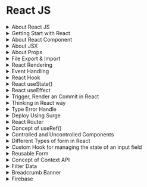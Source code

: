 # React JS

<details>
<summary>About React JS</summary>

## About React Js
- ReactJS is a JavaScript library for building user interfaces
- ReactJS is declarative, efficient, and flexible
- It is fast and component-based
- It was initially developed and maintained by Facebook
- React breaks web elements down into reusable components making it easy to mange complex web interfaces.
- React's Virtaul DOM is a JavaScript representation of the actual DOM. When updates are made React compares the current DOM to the virtual DOM and only updates the differences between the two.

## Components
- Components are the foundation upon which you build user interfaces(UI)
- It is the Building blocks of user interface
- In a React app, every piece of UI is a component
- A React component is a JavaScript function that you can sprinkle with markup except:
    - Their names always begin with a capital letter.
    - They return JSX markup
- Each component exists in the same space but works independently
- Splits UI into independent and reusable pieces
- All of the components are being merged in a parent component (the final UI)
- Acceptsinput called props (optional) and returns react element
- Reusable having their own structure and methods


#### 4 ways to define components
- similar in look, different in data
- container component
- No common pattern, but breakdown for working purpose
- Stand-alone component

#### How to Build a Component?
- Export the component
- Define the function
    ```jsx
    export default function Profile() {

    }
    ```
- Add markup
    ```jsx
    retrun (
        <img
            src="https://image.jpg"
            alt="image"
        />
    )
    ```
- Whole component:
    ```jsx
    export default function Profile() {
        retrun (
            <img
                src="https://image.jpg"
                alt="image"
            />
        )
    }
    ```
    without parentheses, any code on the lines after return will be ignored!

#### Advantages of Components
- Code reusability
- Rast development
- Design consistency
- Maintainability (update just one component & get result in all spaces realted to this component)


## JSX
- JSX is a syntax extension for JavaScript
- JSX stands for JavaScript XML
- Lets you write HTML- like markup inside a JavaScript file.
- Under the hood it is transformed into regular JavaScript using compilers like Bable or TypeScript

#### Rules of JSX
- Return a single root element
    - To return multiple elements from a component, wrap them with a single parent tag.
- Close all the tags
- Must use camelCase
    - class --> className
    - onclick --> onClick
    - tabindex --> tabIndex



</details>
<details>
<summary>Getting Start with React</summary>



# Start React Simply with Vite

+ npm create vite@latest project-name -- --template react
+ for proceed press (y)
After that
+ using cd enter the project folder
+ then --> npm install (Create node_modules folder)
+ for run --> npm run dev or npx vite
+ for build --> npm run build or npx vite build (create dist folder)

# Start React with Tailwind & DaisyUI
- Create new React app with Vite
    ```cmd
    npm create vite@latest name-of-your-project -- --template react
    cd <your new project directory>
    ```
- Install React Router
    ```cmd
    npm install react-router-dom
    ```
- Create and render a browser router in `main.jsx`
    ```jsx
    // Existing code
    import {
        createBrowserRouter,
        RouterProvider,
    } from "react-router-dom";

    const router = createBrowserRouter([
        {
            path: "/",
            element: <div>Hello world!</div>,
        },
    ]);
    <StrictMode>
        <RouterProvider router={router}></RouterProvider> // include router here
    </StrictMode>,
    ```
- Install Tailwind
    ```cmd
    npm install -D tailwindcss postcss autoprefixer
    npx tailwindcss init -p
    ```
- Add the paths to all of our template files in our `tailwind.config.js` file
    ```js
    /** @type {import('tailwindcss').Config} */
    export default {
    content: [
        "./index.html",
        "./src/**/*.{js,ts,jsx,tsx}",
    ],
    theme: {
        extend: {},
    },
    plugins: [],
    }
    ```
- Add the Tailwind directives to your `index.css`
    ```css
    @tailwind base;
    @tailwind components;
    @tailwind utilities;
    ```
- Install DaisyUI
    ```cmd
    npm i -D daisyui@latest
    ```
- Add daisyUI to `tailwind.config.js`
    ```js
    import daisyui from 'daisyui'
    ...
    ...
    ...
    module.exports = {
    //...
    plugins: [daisyui],
    }
    ```
- Run our build process with:
    ```cmd
    npm run dev
    ```

### Folder Structure
+ node_modules
+ public
+ src
    + assets
        + css
        + images
    + pages
    + component


## VS code extension
+ npm intellisense
+ ESLint
+ Auto import- ES6, JSX, TSX.
+ Auto Tag
+ Auto Rename tag
+ Path intelliense
+ Postman
+ Prettier - code formater
+ Snipped
+ Tailwind CSS IntelliSense
+ Vscode react refactor
+ vscode-icons

</details>

<details>
<summary>About React Component</summary>

## What is React Component?
In React, a component is the building block of a user interface. Components allow you to break down complex UIs into smaller, reusable pieces.
There are two main types of React componets:
### 1. Functional Components
These are simple JavaScript functions that accept `props` (data passed from the parent component) and return React elements. They're easy to write and are often preferred for simple UI elements. For example:
```jsx
function Greeting(props) {
  return <h1>Hello, {props.name}!</h1>;
}
```

### 2. Class Components:
 These are ES6 classes that extend `React.Component`. They offer more features, like local state and lifecycle methods (e.g., `componentDidMount, componentDidUpdate`). For example:
 ```jsx
 class Greeting extends React.Component {
  render() {
    return <h1>Hello, {this.props.name}!</h1>;
  }
}
```
Modern React mostly leans towards functional components, especially with the introduction of React Hooks (like useState, useEffect), which allow functional components to handle state and lifecycle features.

### Key Concepts in React Components:
`1. Props:` Short for `proporties,` these are the inputs to a React component. They are passed to components via attributes and are read-only (cannot be modified by the component itself).
`2. State:` They are passed to components via attributes and are read-only (cannot be modified by the component itself).
`3. Lifecycle Methods:` These are methods you can use in class components to hook into different phases of a component's life (mounting, updating, and unmounting).
`4. Hooks:` React hooks (like useState, useEffect) allow you to use state and lifecycle features in functional components without writing a class.

</details>

<details>
<summary>About JSX</summary>

## What is JSX?
JSX stands for JavaScript XML. JSX allows us to write HTML in React. JSX makes it easier to write and add HTML in React. JSX allows us to write HTML elements in JavaScript and place them in the DOM without any `createElement()` and/or `appendChild()` methods.

>We are not required to use JSX, but JSX makes it easier to write React applications.

### JSX Conventions
- We need to return a single parent element in jsx.
- We can implement JS directly in jsx
- All tags self-close in jsx
- ClassName and HTMLFor, not class and for in jsx.
- Write all HTML attributes in camelCase in jsx
- Write inline styles as objects in jsx


</details>


<details>
<summary>About Props</summary>

## What are Props?
- React components use props to communicate with each other.
- Every parent component can pass some information to its child components by giving them props.
- You can pass any JavaScript value through props, including objects, arrays and functions.
- Props are unidirectional
- Props are Immutablep

#### Set value into the component using props
```jsx
// Main Function
    function FunctionName() {
        return (
            <>
                ...
                ...
                <Device name="Laptop" price="45k"></Device>
                ....
            </>
        )
    }

// Component
    function Device(props){
        return (
            <h2>Device Name: {props.name} and Price: {props.price}
        )
    }
```
#### Specifying a Default value for a Prop
```jsx
    function Avatar({person, size}){
        //.....
    }
```

#### Different values of Props
```jsx
    // 1. String literals
    <MyComponent prop="My String value"/>
    // 2. Template literals with variables
    <MyComponent prop={'My String value ${myVariable}'}/>

    // 3. Number literals
    <MyComponent prop={42} />

    // 4.Boolean literals
    <MyComponent prop={fallse} />

    // 5. Plain Obj. literals
    <MyComponent prop={{property: 'Value'}} />

    // 6.Array literals
    <MyComponent prop={['Item_1','Item_2']} />

    // 7. JSX
    <MyComponent prop={<Message who="Joker" />}/>

    // 8. Variables having any kind of value
    <MyComponent prop={myVariable}/>
```

#### Forwarding Props with JSX Spread Syntax
Without spread syntax(it's a repetitive way)

```jsx
    function Profile({person, size, isSepia}){
        return(
            <div className="card">
                <Avatar
                    person={person}
                    size={size}
                    isSepia={isSepia}
                />
            </div>
        );
    }
```

With spread syntax
```jsx
function Profile(props){
    retrun (
        <div className="card">
            <Avatar {...props}/>
        </div>
    );
}

```

</details>

<details>

<summary>File Export & Import</summary>

If we want to access any file components or information we need to export and import file.
- At first create a new file and add `export default` at the begining of the function:
    ```jsx
    export default function Todo(){
        return(
                <li>Accessing File</li>
            )
        }
    ```
- Import the file into main `App.jsx` file to access the information:
    ```jsx
    import FileName from './FileName';
    ```

</details>

<details>
<summary>React Rendering</summary>

### Conditional Rendering
- Conditional rendering is the process of displaying different content based on certain conditions or states.
- It allows you to create dynamic user interfaces that cn adapt to changes in data nad user interactions.

#### Why Conditional Rendering?
- Imporved User Experience: Conditional rendering allows you to create dynamic user interfaces by showing and hiding content based on the user's actions or the application state.
- Improved Performance: By conditionally rendering content, apps work faster byonly showing what's needed and improve the performance of your application.
- Simplified Code: By using conditional statements you can decide what content should be rendered, you can avoid duplicating code and create more modular components.
- Flexibility: By rendering different content based on the application state, you can create components that can be used in different contexts and adapt to different user interactions.

```jsx
// App.jsx
<Todo task="Core Concepts" isDone={true}></Todo>
<Todo task="Try JSX" isDone={false}></Todo>
```
### Conditional Rendering with if statement:
```jsx
// Todo.jsx
// ------Conditional rendering option: 1
export default function Todo({task, isDone}){
    if(isDone === true){
        return <li>Finished: {task}</li>
    }
    else{
        return <li>Work On: {task}</li>
    }
}
```
```jsx
// Todo.jsx
// ------Conditional rendering option: 2
export default function Todo({task, isDone}){
    if(isDone === true){
        return <li>Finished: {task}</li>
    }
    return <li>Work On: {task}</li>
}
```
### Conditional Rendering with ternary operator (?:):
```jsx
// Todo.jsx
// ------Conditional rendering option: 3
export default function Todo({task, isDone}){
    return (
        <li> {isDone ? 'Finished': 'Work on'}: {task} </li>   
    )
}
```
### Conditional Rendering with logical operator(&&,||):
```jsx
// ------Conditional rendering option: 4 && (behive like true)
export default function Todo({task, isDone}){
    return(
        <li>{task} {isDone && ': Done'}</li>
    )
}
// ------Conditional rendering option: 5 || (behive like false)
export default function Todo({task, isDone}){
    return(
        <li>{task} {isDone || ': Do it'}</li>
    )
}
```

</summary>


### Set value into the component using props
```jsx
// Main Function
    function FunctionName() {
        return (
            <>
                ...
                ...
                <Device name="Laptop" price="45k"></Device>
                ....
            </>
        )
    }

// Component
    function Device(props){
        return (
            <h2>Device Name: {props.name} and Price: {props.price}
        )
    }
```

### Set value into the component using destructing
```jsx
// Main Function
    function FunctionName() {
        return (
            <>
                ...
                ...
                <Device name="Laptop" price="45k"></Device>
                ....
            </>
        )
    }

// Component
    function Device({name, price}){
        return (
            <h2>Device Name: {name} and Price: {price}
        )
    }
```
</details>

<details>
<summary>Event Handling</summary>

### Event Handling

React lets you add event handlers to your JSX. Event handlers are your own functions that will be triggered in response to interactions like clicking, hovering, focusing form inputs etc.
Example:
```jsx
<button onClick={myFunction}>Button Name</button>

```

### Adding Event Handler:
```jsx
// Event handling way -1
export default function Button() {
    function handleClick() {
        alert('You clicked me!');
    }

    return (
        <button onClick={handleClick}>Click Me</button>
    );
}

```
```jsx
// Inline Event handler in JSX
<button onClick={function handleClick(){
    alert('You clicked me!');
    }}>
    Click me</button>
```
```jsx
<button onClick={() =>{
    alert('You clicked me!');
}}>Click me!</button>
```

### Rules of Adding Event Handler
- **Event handler functions:**
    - Are usually defined inside your componets.
    - Have names that start with handle, followed by the name of the event.
- **By convention,** it is common to name event handlers as handle followed by the event name:
    - onClick = {handleClick}
    - onMouseEnter = {handleMouseEnter}

**`Note:`** Functions passed to event handlers must be passed, not called!
Example:
```jsx
// passing a function - use it
<button onClick={handleClick}>Click me</button>
```
```jsx
// calling a function - not use it
<button onClick={handleClick()}>Click me</button>
```

</details>

<details>
<summary>React Hook</summary>

### What are react hooks?
Hooks were first introduced in React 16.8. Hooks let you use different React feaatures from your components. You can either use the build-in Hooks or combine them to build your own.

### Rules of Hooks

![Hooks](./Readme-Image/react-hook.jpg)

### Different Types of Hooks
- State hooks
- Context hooks
- Ref hooks
- Effect hooks
- Performance hooks
- Other

### State hooks
- State lets a component "remember" information like user input.
- To add state to a component, use one of these Hooks:
    - `useState`declares a state variable that you can update directly.
    - `useReducer` declares a state variable with the update logic inside a reducer functin.
    ```jsx
        function ImageGallery(){
            const [index, setIndex] = useState(0);
            // ...........
        }
    ```

### Context hooks
- Context lets a component receive information from distat parents without passing it as props.
- useContext reads and subscribes to a context
    ```jsx
        function Button(){
            const theme = useContext(ThemeContext);
            // ...........
        }
    ```

### Ref hooks
- Refs let a component hold some information that isn't used for rendering, lie a DOM node or a timeout ID.
- useRef declares a ref. You can hold any value in ti, but most often it's used to hold a DOM node.
    ```jsx
        function Form(){
            const inputRef = useRef(null);
            // ...........
        }
    ```

### Effect hooks
- Effects let a component connect to and synchronize with external systems. This includes dealing with network, browser DOM, animations, widgets written using a different UI library, and other non-React code.
- useEffect connects a component to an external system.

    ```jsx
        function chatRoom({roomId}){
            useEffect(() => {
                const connection = createConnection(roomId);
                connection.connect();
                return () => connection.disconnect();
            }, [roomId]);
            //.............. 
        }
    ```
</details>

<details>
<summary>React  useState()</summary>

### What exactly is state?
- Components often need to change what's on the scree as a result of an interaction.
- Typing into the form should update the input field, clicking, "next" on an image carousel should change which image is displayed, clicking "buy" should put a product in the shopping cart.
- Components need to "remember" things: the current input value, the current image, the shopping cart. In React, this kind of component-specific memory is called state.

### How to write a useState Hook
The useState hook provides those two things:
- A state variable to retain the data between renders.
- A state setter function to update the variable and trigger React to render the component again.

    ![useState](./Readme-Image/useState%20hook.jpeg)

```jsx
    const [counter, setCounter] = useState(0);
    const clickHandlerIncrease = () => {
        const newCount = counter + 1;
        setCounter(newCount);
    }
```

### Why useState() is needed?
To update a component with new data, two things need to happen:
- Retain the data between renders.
- Trigger React to render the component with new data(re-rendering).

Variable do not preserve data between renders and cannto tigger React to render. Hense, useState is needed as it preserves data since it is a memeroy as well trigger React to render with teh help of setter function.

### 5 use cases of useState()
- State management
- Conditional rendering
- Toggle flags (true/false)
- Counter
- Store API data in state

</details>

<details>
<summary>React useEffect</summary>

### What are Effects?
There are two types of logic inside React components:
- `Rendering code:` lives at the top level ofyour component. This is where you take the props and state, transform them, and returnthe JSX you want to see on the screen.
- `Event handlers:` An event handler might update an input field, submit an HTTP POST request to buy a product, or navigate the user to another screen.

Event handler contain "side effects" (they change the program's state) caused by a specific user action (for example, a button click or typing).

### What are side effects in react?
- Not predictable
- Actions which are performed with the "outside world"
- A side effect is performed when we need to reach outside the scope of our current react components to do something.
- React component rendering and side-effect logic are independent

### Some common side effects-
- Making a request to an API for data from a backend server
- To interect with browser APIs (that is, to use document or window directly)/ Manipulating DOM directly
- Using unpredictable timing functions like setTimeout() or setInterval()
- Reading data from local storage

### What is useEffect?
userEffect exists-
- To synchronize a component with an external system
- To provide a way to handle performing these side effects
- Doesn't affect the rendering or performance of the component that it's in
- Performs asynchronous task
![useEffect](./Readme-Image/useEffect.png)

### How to write an Effect
To write an Effect, follow these three steps:
1. `**Declare an Effect**` By default, your Effect will run after every render. To declare an Effect in your component, import the useEffect Hook from React
    ```jsx
    import {useEffect} from 'react';
    ```
    - Then call it at the top level of your component and put some code inside your Effect:
    ```jsx
    function MyComponent(){
        useEffect(() => {
            // code here will run after every render
        });
        return <div/>;
    }
    ```
2. `**Specify the Effect dependencies.**` Most Effects should only re-run when needed rather than after every render. For example, a fade-in animation should only trigger whena component appears.
3. `**Add cleanup if needed.**` Some effects need to specify how to stop , undo, or clean up whatevr they were doing. For example, "connect" needs "disconnect".

### Different types of dependency in useEffect
1. Runs after every render
    ```jsx
    useEffect(() => {
        // This runs after every render
    })
    ```
2. Runs only once after initial render
    ```jsx
    useEffect(() =>{
        //Runs only once after initial render
    },[]);
    ```
3. Runs on mount and also if either a or b have change since the last render
    ```jsx
    useEffect(() =>{
        /* This runs on mount *and also* 
        if either a or b have changed
        since the last render*/
    },[a,b]);
    ```

### What is useEffect cleanup function?
- The useEffect cleanup allows us to tidy up our code before our component unmounts.
- When our code runs and results for every render, useEffect also cleans up after itself using the cleanup function.
- The cleanup function prevents memory leaks and removes some unnecessary and unwanted behaviors.
- Prevent unwanted behaviors and optimizes application performance.

</details>

<details>
<summary>Trigger, Render an Commit in React</summary>

## What does Render means?
- Before your components are displayed on screen, they must be rendered by React.
- "Rendering" means that React is calling your component, which is a function.

### Trigger, render and commit
Imagine that your componets are cooks in the kitchen. In this scenario, React is the waiter who puts in requeests from customers and brings them their orders. This process of requesting and serving UI has three steps:

1. Triggering a render(delivering the guest's order to the kitchen)
2. Rendering the componet(preparing the order in the kitchen)
3. Committing to the DOM(placing the order on the table)

    ![Trigger,Render and Commit](./Readme-Image/trigger,render,commit.png)

### Step-1: Trigger a render
There are two reasons for a component to render:
- It's the component's initial render.
- The component's(or one of its ancestors) state has been updated.
#### Initial Render
When your app starts, you need to trigger the initial render. It's done by calling createRoot with teh target DOM node, and then calling its render method with your component
#### Re-renders when state updates
- Once the component has been initially rendered, you can trigger further renders by updating its state with the set function. Updating your component's state automatically queues a render.
- You can imagine these as a restaurant guest ordering tea, dessert, and all sorts of things after puttin gin their first order, depending on the state of their thirst or hunger.

### Step 2: React renders your components
After you trigger a render, React calls your components to figure out what to display on screen.. "Rendering" is React calling your components.
- On initial render, React will call the root component.
- For subsequent renders, React will call the function componet whose state update tirggerd  the render.

This process is recursive: if the updated component returns some other component, React will render that component next, and if that component also returns something, it will render that component next, and as on.

### Step 3: React commits changes to the DOM
After rendering (calling) your components, React will modify the DOM.
- For the initial render, React will use the appendChild() DOM API to put all the DOM nodes it has created on screen.
- For re-renders, React will apply the minimal necessary operations (calculated while rendering) to make the DOM match the latest rendering output.

React only changes the DOM nodes if there's a difference between renders.

</details>

<details>
<summary>Thinking in React way</summary>

### When you build a user interface with React-
**Step-1:** Break it apart into pices called components.
**Step-2:** Describe the different visual states for each of the components.
**Step-3:** Connect the components together so that the data flows through them.

All Steps:
**Step-1:** Break the UI into a component hierarchy
**Step-2:** Build a static version in React
**Step-3:** Find the minimal but componet representation of UI state
**Step-4:** Identify where your state should live
**Step-5:** Add inverse data flow

</details>

<details>
<summary>Type Error Handle</summary>

`prop-types` errors handle: For deactivate the prop-types error go to the  `eslint.config.js` file under the `rules:` section include this rules: `'react/prop-types': 'off'`. 
>It is not the best practice to handle this error. as a beginner it's ok. 
```js
rules: {
      ...js.configs.recommended.rules,
      ...react.configs.recommended.rules,
      ...react.configs['jsx-runtime'].rules,
      ...reactHooks.configs.recommended.rules,
      'react/jsx-no-target-blank': 'off',
      'react-refresh/only-export-components': [
        'warn',
        { allowConstantExport: true },
      ],
      'react/prop-types': 'off' //this is the rule
    },
```

</details>

<details>
<summary>Deploy Using Surge</summary>

- At first install surge:
    > npm install -g surge
- For build the project run:
    > npm run build
- Then create dist using command:
    > surge dist

</details>

<details>
<summary>React Router</summary>

- React Router is a lightweight, fully-featured routing library for the React JavaScript library.
- It allwos developers to create user interfaces using UI components and single-page applications.
- One of the most important features we always want to implement when developing these applications is routing.
- Routing is the process of redirecting a user to different pages based on their action or reuest.

## Setup
- Open up the terminal
    ```cmd
    npm create vite@latest name-of-your-project -- --template react
    # follow prompts
    cd <your new project directory>
    npm install react-router-dom # always need this!
    npm install localforage match-sorter sort-by # only for this tutorial.
    npm run dev
    ```

### Adding a Router

First thing to do is create a Browser Router and configure our first route. This will enable client side routing for our web app.

The `main.jsx` file is the entry point. Open it up and we'll put React Router on the page.

> Change 3 section into the `main.jsx` file.

```jsx
import { StrictMode } from 'react'
import { createRoot } from 'react-dom/client'
import App from './App.jsx'
import './index.css'

// First import the router configuration
import {
  createBrowserRouter,
  RouterProvider,
} from "react-router-dom";

// Second Create Router
const router = createBrowserRouter([
  {
    path: '/',
    element: <div>Hello from react router!!</div>
  },
  {
    path: '/about',
    element: <About></About>
  },
  {
    path: '/contact',
    element: <Contact></Contact>
  }
]);

createRoot(document.getElementById('root')).render(
  <StrictMode>
    // Third Include the router here
    <RouterProvider router={router}></RouterProvider>
  </StrictMode>,
)
```

### How to write Nested Routes in createBrowserRouter()
1. `createBrowserRouter()` - used to create a router object by passing a list of route objects.

```jsx
// .... Existing Code......

const router = createBrowserRouter([
  {
    path: '/',
    element: <Home></Home>,
    children: [
      {
        path: '/about',
        element: <About></About>
      },
      {
        path: '/contact',
        element: <Contact></Contact>
      }
    ]
  }
]);
// .... Existing Code......
```
- Include `<Outlet/>`: The react `<Outlet/>` component (from react-router-dom) is used within the parent route element to indicate where a child route element should be rendered.

```jsx
import { Outlet } from "react-router-dom";
// -------Existing Code----
<div>
    <Navbar></Navbar>
    <Outlet></Outlet>
    <Footer></Footer>
</div>
// ------Existing code ------
```
### `<Link>` ELement:
- A `<Link>` is an element that lets the user navigate to another page by clicking or tapping on it.
- THe `to` prop specifies the location to which the user will be redirected after clicking on the `<Link>`.
- Rendering a `<Link>` will insert an anchor tag `(<a>)` in our HTML documents, but the anchor's default behavior (triggering a page reload) will be disabled.

```jsx
<Link to "/about">About</Link>
```


### `<NavLink>` Element:
- A `<NavLink>` is a special kind of `<Link>` that knows whether or not it is "active" or "pending".
- This is useful when building a navigation menu, such as a breadcrumb or a set of tabs where you''d like to show which of them is currently selected.
```jsx
<NavLink
  to="/messages"
  className={({ isActive, isPending }) =>
    isPending ? "pending" : isActive ? "active" : ""
  }
>
  Messages
</NavLink>;
```
- Active Route using NavLink:
```jsx
<nav>
    <NavLink to="/">Home</NavLink>
    <NavLink to="/about">About</NavLink>
    <NavLink to="/contact">Contact Us</NavLink>
    <NavLink to="/users">Users</NavLink>
    <NavLink to="/posts">Posts</NavLink>
</nav>
```
Style the active route:
```css
nav a.active{
    color: white;
    text-decoration: underline;
}
```

### Loading Data using useLoaderData():
`useLoaderData()`- This hook provides the value returned from your route loader. Each route can define a "loader" function to provide data to the route element before it renders.
- At first used loader inside the `main.jsx`:
    ```jsx
    //Existing code
    {
        path: '/users',
        loader: () => fetch('https://jsonplaceholder.typicode.com/users'),
        element: <Users></Users>
      },
      //Existing code
    ```
- Get data from components
    ```jsx
    import { useLoaderData } from "react-router-dom";
    ..
    ..
    const users = useLoaderData();
    ..
    ..
    ```

### useParams() Hooks:
 This hook returns an object of key/value pairs of the dynamic params from the current URL that were matched by the `<Route path>`.

 ```jsx
import { useParams } from 'react-router-dom';
let {userId} = useParams();
 ```

### Dynamic Route:
- Inside the components:
    ```jsx
    return (
        <div style={userStyle}>
            <h2>{name}</h2>
            <p>Email: {email}</p>
            <p>Phone: {phone}</p>
            <Link to={`/user/${id}`}>Show Details</Link> //This is the dynamic urls
        </div>
    );
    ```

- Create dynamic path route inside the `main.jsx`:
    ```jsx
    {
        path: 'user/:userId',
        element: <UserDetails></UserDetails>
      }
    ```
### Get single user data from dynamic route:
```jsx
{
    path: 'user/:userId',
    loader: ({params}) => fetch(`https://jsonplaceholder.typicode.com/users/${params.userId}`),
    element: <UserDetails></UserDetails>
}
```

### useNavigate() Hooks:
The `useNavigate()` hook returns a function that lets us navigate programmatically. It returns a function that can be invoked with a URI to redirect the client to the respective page.

```jsx
import { Link, useNavigate } from "react-router-dom";

const Post = ({post}) => {
    const navigate = useNavigate();
    
    const handleShowDetail = () =>{
        navigate(`/post/${id}`);
    }
    return (
        <div>
            <button onClick={handleShowDetail}>Click to see details</button>
        </div>
    );
}
```

## Dynamic Routing using OnClick Method:
- Import and Create navigate function
    ```jsx
    import { useNavigate } from "react-router-dom";
    const navigate = useNavigate();
    ```
- Create onclick handle function:
    ```jsx
    const handleShowDetail = () =>{
        navigate(`/post/${id}`);
    }
    ```
- Integrate with button:
    ```jsx
    <button onClick={handleShowDetail}>Click to see details</button>
    ```
## Go Back Navigate:
- Create navigate function using useNavigate()
    ```jsx
    import { useNavigate } from "react-router-dom";
    const navigate = useNavigate();
    ```
- Create handle function:
    ```jsx
    const handleGoBack = () =>{
        navigate(-1);
    }
    ```
- Integrate with button
    ```jsx
    <button onClick={handleGoBack}>Go Back</button>
    ```

## Error Page
Handle (Error, not fount/404) page:
- Create a component with better UI:
    ```jsx
    import { Link, useRouteError } from "react-router-dom";

    const ErrorPage = () => {
        const error = useRouteError();
        return (
            <div>
                <h2>Oops!!!</h2>      
                <p>{error.statusText ||  error.message}</p>  
                {
                    error.status === 404 && <div>
                        <h3>Page Not found</h3>
                        <p>GO back where you from</p>
                        <Link to="/"><button>Home</button></Link>
                    </div>
                }    
            </div>
        );
    };

    export default ErrorPage;
    ```
- Include this components below the parent elements inside the `main.jsx`:
    ```jsx
        path: '/',
        element: <Home></Home>,
        errorElement: <ErrorPage></ErrorPage>, //This is the components
        children: [
            ..
            ..
            ..
        ]
    ```
### `<Navigate>` Component:
- `<Navigate>`- This component is a build-in components in React router version 6.
- It is a wrapper for the useNavigate hook, and the current location changes when you render it
- It accepts all the same arguments as props.
```jsx
<div>
    {error && <p>{error.message}</p>}
    {user && (
        <Navigate to="/dashboard" replace={true} />
    )}
</div>
```

### useNavigation() Hook:
- This Hook gives the developer access to properties that show the state of a currently rendered route.
- For example, this Hook can indicate when a route is "loading" or when a form on the route is "submitting" as well as "idle" when there is no navigation pending.
- It is useful for building loading indicators or optimistically updating data on a page.

```jsx
import { useNavigation } from "react-router-dom";

const Home = () => {
    const naviation = useNavigation();
    return (
        <div>
            <Header></Header>
            {
                naviation.state === "loading" ? 
                <p>Loading........</p>:

            }
            <Footer></Footer>
        </div>
    );
};
```
</details>

<details>
<summary> Concept of useRef()</summary>

## What is useRef?
useRef is a react hook that lets you reference a value that's not needed for rendering. useRef to create a reference to the element and access value by using like: nameRef.current.value

```jsx
const ref = useRef(initialValue)
```

### Parameters:
InitialValue:
- THe value we want the ref object's current property to be initially.
- It can be value of any type.
- This argument is ignored after the initial render.

### Returns:
- Returns an object with a single property current.
- Initially, it's set to the initialValue we have passed. We can later set it to something else.
- If we pass the ref object to react as a ref attribute to a JSX node, React will set its current property.
- On the next renders, useRef will return the same object.

### Pitfall
- We can mutate the `ref.current` property. Unlike state, it is mutable.
- When we change the `ref.current` property, React does not re-render our component.
- In Strict Mode, React will call our component function twice in order to help us find accidental impurities. This is development-only behavior and does not affect productin. Each ref object will be created twice, but one of the versions will be discarded.

## Get input field value using useRef()

- At first create useRef() hook for every input field
    ```jsx
    import { useRef } from "react";
    const nameRef = useRef(null);
    ```
- Include the useRef() inside the input field
    ```jsx
    <input ref={nameRef} type="text" name="name" />
    ```

## Initially set the Cursors into the first input field
```jsx
    useEffect(()=>{
        nameRef.current.focus();
    },[])
```

## Set defaultvalue into the input value
```jsx
<input ref={emailRef} type="email" defaultValue={'example@gmail.com'} name="email" id="" />
```

</details>

<details>
<summary>Controlled and Uncontrolled Components</summary>

# Controlled Components
- In a controlled component, the state of the form elements is `controlled by React.`
- The value of the input is set throught the component's state and is `updated through event handlers.`
- When  the input value changes, the state is updated, and `React re-renders the component to reflect the new value.`
- Controlled components offer `more control over the form's behavior` and provide a clear data flow.

### Flow of a Controlled Component:
![controlled](./Readme-Image/flow-of-controlled-component.png)

### Advantages of Controlled Components:
- The instant validation check is oneof the major benefits of using the controlled component over the uncontrolled component in react.
- We can have validation checks on every keystroke of the user when using controlled components in react. This is because we can access the input value at every time with the help of react state.
- In contrast, in a uncontrolled component, the input value is only available when the form is submitted by the user.
- > For example, we can perform a validation check on the user input(password type) where the requirement is that  the input password should be at least eight characters and display a conditional message accordingly.

# Unconttrolled Components
- In an uncontrolled component, the form element's state is manage by the DOM rather than React. We can directly access the DOM element using references after rendering.
- Thus uncontrolled components do not depend on any state of input elements or any event handler. This type of component does not care about real-time input changes.

### Flow of an Uncontrolled Component:
![uncontrolled](./Readme-Image/flow-of-uncontrolled-component.jpg)

</details>

<details>
<summary>Different Types of form in React</summary>

## Simple Form:
```jsx

const SimpleForm = () => {
    const handleFormSubmit = e =>{
        e.preventDefault();
        console.log(e.target.name.value);
        console.log(e.target.email.value);
        console.log(e.target.phone.value);
        console.log('Form Submitted')
    }
    return (
        <div>
            <form onSubmit={handleFormSubmit}>
                <input type="text" name="name" />
                <br />
                <input type="email" name="email" id="" />
                <br />
                <input type="text" name="phone" id="" />
                <br />
                <input type="submit" value="Submit" />
            </form>
        </div>
    );
};

export default SimpleForm;
```

## Stateful Form:
```jsx
import { useState } from "react";

const StatefulForm = () => {
    const [name, setName] = useState(null);
    const [email, setEmail] = useState(null);
    const [password, setPassword] = useState(null);

    const handleFormSubmit = e =>{
        e.preventDefault();
        console.log(name)
        console.log(email)
        console.log(password)
    }

    const handleNameChange = e =>{
        setName(e.target.value);
    }

    const handleEmailChange = e =>{
        console.log(e.target.value)
        setEmail(e.target.value);
    }

    const handlePasswordChange = e =>{
        setPassword(e.target.value);
    }

    return (
        <div>
            <form onSubmit={handleFormSubmit}>
                <input 
                onChange={handleNameChange}
                type="text" name="name" />
                <br />
                <input 
                onChange={handleEmailChange}
                type="email" name="email" id="" />
                <br />
                <input
                onChange={handlePasswordChange}
                type="password" name="password" id="" />
                <br />
                <input type="submit" value="Submit" />
            </form>
        </div>
    );
};

export default StatefulForm;
```

## Form using useRef():
```jsx
import { useEffect, useRef } from "react";

const RefForm = () => {
    const nameRef = useRef(null);
    const emailRef = useRef(null);
    const passwordRef = useRef(null);

    const handleFormSubmit = e =>{
        e.preventDefault();
        console.log(nameRef.current.value)
        console.log(emailRef.current.value)
        console.log(passwordRef.current.value)
    }

    useEffect(()=>{
        nameRef.current.focus();
    },[])

    return (
        <div>
            <form onSubmit={handleFormSubmit}>
                <input ref={nameRef} type="text" name="name" />
                <br />
                <input ref={emailRef} type="email" defaultValue={'example@gmail.com'} name="email" id="" />
                <br />
                <input ref={passwordRef} type="password" name="password" id="" />
                <br />
                <input type="submit" value="Submit" />
            </form>
        </div>
    );
};

export default RefForm;
```

</details>

<details>
<summary>Custom Hook for managing the state of an input field</summary>

### Code Breakdown:
```js
import { useState } from "react"

const useInputState = (defaultValue=null) =>{
    // ---first declare useState()
    const [value, setValue] = useState(defaultValue);

    // --- on change method to manage state
    const handleChange = e =>{
        setValue(e.target.value);
    }

    // --- return the value and 
    return [value, handleChange];

}

export default useInputState;

```
### Explanation:
**Initial Setup (`useState`):**

- The line` const [value, setValue] = useState(defaultValue);` initializes a state variable `value` and a setter function `setValue`.
- `useState` is used to store the value of the input, and `defaultValue` is the initial value provided when the hook is called.
- If no default value is provided, it will be set to `null`.

**Handling Changes (`handleChange`):**

- `e.target.value:` In a form input event, `e` is the event object, and `e.target` refers to the DOM element (in this case, the input field). `e.target.value` retrieves the current value of that input field.
- `setValue(e.target.value):` This updates the state (`value`) with the new input value, using the `setValue` function from `useState`.

**Return Values:**

- The hook returns an array containing two elements: `[value, handleChange]`.
- `value`: The current value of the input field (managed by `useState`).
- `handleChange`: A function to update the value when an input changes.

**Usage:** 
- This hook would be used in a component to manage the state of an individual input field.

</details>

<details>
<summary>Reusable Form</summary>

- At first create a Component. Inside the computer include the form like this:
    ```jsx
        <form>
            <input type="text" name="name" />
            <br />
            <input type="email" name="email" id="" />
            <br />
            <input type="password" name="password" id="" />
            <br />
            <input type="submit" value="Submit" />
        </form>
    ```

- Include the `ReusableForm` component inside the `App.jsx` or where we need.
    ```jsx
    <ReusableForm></ReusableForm>
    ```
- If we need, we can set dynamic text into the form like: submit btn text, form title and description. also onsubmit handler.
    ```jsx
    <ReusableForm
        formTitle={'User Registration Form'}
        submitBtnText={'Sign Up'}
        handleFormSubmit={handleUpdateProfile}
      ></ReusableForm>
    ```
- Get the dynamic data as props from the component:
    ```jsx
    const ReusableForm = ({formTitle, handleFormSubmit, submitBtnText='Submit', children}) => {
        ...
        ...
    }
    ```
- Using `children` props we can pass as `div` and get multiple information without individual props like: formTitle, formDescription.
    ```jsx
    <ReusableForm
        submitBtnText={'Update'}
        handleFormSubmit={handleUpdateProfile}
      >
        <div>
          <h2>Profile Update From</h2>
          <p>Lorem ipsum dolor sit amet, consectetur adipisicing elit. Reiciendis, dolor!</p>
        </div>
      </ReusableForm>
    ```
- For display on the form used dynamic `{children}` above the form:
    ```jsx
    <div>
        {children}
        <form onSubmit={handleLocalSubmit}>
            <input type="text" name="name" />
            <br />
            <input type="email" name="email" id="" />
            <br />
            <input type="password" name="password" id="" />
            <br />
            <input type="submit" value={submitBtnText} />
        </form>
    </div>
    ```
- Include the `onSubmit` handler:
    ```jsx
    <form onSubmit={handleLocalSubmit}>
    ----
    ---
    ```
- For get and manage the submit state:
    ```jsx
    const handleLocalSubmit = e =>{
        e.preventDefault();
        const data = {
            name: e.target.name.value,
            email: e.target.email.value,
            password: e.target.password.value,
        }
        handleFormSubmit(data);
    }
    ```

</details>

<details>
<summary>Concept of Context API</summary>

## What is it
It call `useContext` at the top level of our component to read and subscribe to context.

```jsx
import { useContext } from 'react';

function MyComponent() {
    const theme = useContext(ThemeContext);
    // .........
}
```

### Parameters:
- `SomeContext:` The context that we've previously create with createContext.
- The context itself does not hold the information, it only represents the kind of information we can provide or read from components.

### Returns:
- `useContext` returns the context value for the calling component.
- It is determined as the `value` passed to the closest `SomeContext.Provider` above the calling component in the tree.
- If there is no such provider, then the returned value will be the `defaultValue` we have passed to createContext for that context.
- The returned value is always up-to-date. React automatically re-renders components that read some context if it changes.

### Usage:
- Passing data deeply into the tree
- Updating data passed via context 
- Specifying a fallback default value
- Overriding context for a part of the tree
- Optimizing re-renders when passing objects and functions

### Problem with props drilling:
![props-drilling](./Readme-Image/props-drilling.jpg)

### Solution with Context API
![context-api](./Readme-Image/context-api.jpg)

#### **Step-1:** Create a context Object
```jsx
// MyContext.jsx
import { createContext } from 'react';

export const MyContext = createContext("");
```

#### **Step-2:** Wrap the parent component component with provider
```jsx
// App.jsx
import { useState, React } from "react";
import { MyContext } from "./MyContext";
import MyComponent from "./MyComponent";

function App(){
    const [text, setText] = useState("");

    return (
        <div>
            <MyContext.Provider value = {{ text, setText }}>
                <MyComponent ></MyComponent>
            </MyContext.Provider>
        </div>
    );
}

export default App;
```

#### **Step-3:** Consume the Context
```jsx
// MyComponent.jsx
import { useContext } from "react";
import { MyContext } from "./MyContext";

function MyComponent() {
    const { text, setText } = useContext(MyComponent);

    return (
        <div>
            <h1>{text}</h1>
            <button onClick={() => setText('Hello, World')}> Click Me </button>
        </div>
    );
}

export default MyComponent;

```

### Use cases
- **Theming:** Dark or light theme for our website and pass it down to all the component.
- **User Authentication:** A user's authentication status and pass it down to all the components.
- **Multilingual Support:** Current language of your application in the context and pass it down to all components.
- **Accessing data from external sources:** Store data retrieved from external sources such as APIs or database and make it available to all components.

### Pitfall
- Use default initial values
- Use a separate file to define context
- Keep context API limited to global state management only.

</details>

<details>
<summary>Filter Data</summary>

- At first declare `useState()`:
    ```jsx
    const [appliedJobs, setAppliedJobs] = useState([]);
    const [displayJobs, setDisplayJobs] = useState([]);
    ```
- Initialize the filter method to apply the filter condition:
    ```jsx
    const handleJobFilter = filter =>{
        if(filter === 'all'){
            setDisplayJobs(appliedJobs);
        }
        else if(filter === 'remote'){
            const remoteJobs = appliedJobs.filter(job => job.remote_or_onsite === 'Remote');
            setDisplayJobs(remoteJobs);
        }
        else if(filter === 'onsite'){
            const onsiteJobs = appliedJobs.filter(job => job.remote_or_onsite === 'Onsite')
            setDisplayJobs(onsiteJobs)
        }
    }
    ```
- Connect to the `handler` with onclick method inside the filter dropdown.
    ```jsx
        <div className="dropdown">
            <div  tabIndex={0} role="button" className="btn m-1">Filter By <IoFilterOutline></IoFilterOutline></div>
            <ul tabIndex={0} className="dropdown-content menu bg-base-100 rounded-box z-[1] w-52 p-2 shadow">
                <li onClick={() => handleJobFilter('all')}><a>All</a></li>
                <li onClick={() => handleJobFilter('remote')}><a>Remote</a></li>
                <li onClick={() => handleJobFilter('onsite')}><a>Onsite</a></li>
            </ul>
        </div>
    ```

</details>

<details>
<summary>Breadcrumb Banner</summary>

```jsx
import { useLocation, useParams } from 'react-router-dom';
import bg1 from '../../assets/images/bg1.png'
import bg2 from '../../assets/images/bg2.png'
const Breadcrumb = () => {
    const location = useLocation();


     // Map different routes to different titles
     const getTitle = () => {
        if (location.pathname.startsWith('/job/')) {
            return `Job Details`; // Dynamic title for job details route
        }

        switch (location.pathname) {
            case '/applied':
                return 'Applied Jobs';
            case '/jobs':
                return 'Featured Jobs';
            default:
                return 'Welcome to Career Hub';
        }
    };

    return (
        <div className="grid grid-cols-3 text-center justify-center bg-[#f4f2ff] relative">
            {/* First image bg1, positioned at the bottom */}
            <figure className="col-start-1 col-span-1 relative">
                <img className='absolute bottom-0 left-0' src={bg1} alt="logo" />
            </figure>

            {/* Main content in the center */}
            <div className="md:max-w-6xl mx-auto h-56 flex items-center justify-center col-span-1">
                <h2 className="text-3xl font-extrabold text-center">{getTitle()}</h2>
            </div>

            {/* Second image bg2, positioned on the right */}
            <figure className="col-start-3 col-span-1 relative -mt-[70px]">
                <img className='absolute right-0' src={bg2} alt="logo" />
            </figure>
        </div>


    );
};

export default Breadcrumb;
```

</details>

<details>
<summary>Firebase</summary>

- Visit: Console.firebase.google.com
- Create project (skip google analytics)
- Register App (Create Config)
- Install Firebase : npm install firebase
- Add config file to the project: name - firebase.init.js
- DANGER: DO not publish or make firebase config to public by pushing those to github
- Visit: Go to Docs > Build > Authentication > Web > Get Started
- Export app from the firebase.config.js file: `export default app`
- import and create auth into Login.jsx: 
    ```js
    import getAuth from 'firebase/auth'
    const auth = getAuth(app)
    ```
- import googleAuthProvide and create a new Provider
    ```js
    import {GoogleAuthProvider} from 'firebase/auth';
    const provider = new GoogleAuthProvider();
    ```

</details>